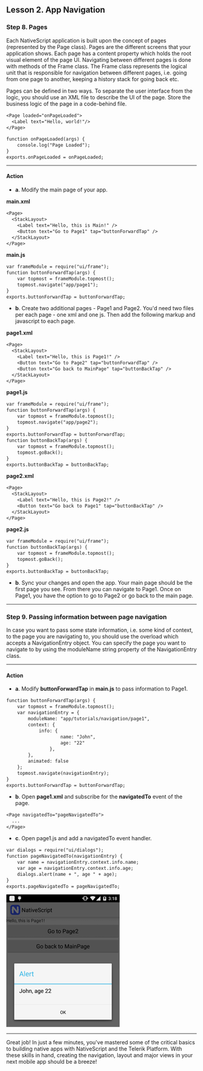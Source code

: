 ## Lesson 2. App Navigation

### Step 8. Pages

Each NativeScript application is built upon the concept of pages (represented by the Page class). Pages are the different screens that your application shows. Each page has a content property which holds the root visual element of the page UI. Navigating between different pages is done with methods of the Frame class. The Frame class represents the logical unit that is responsible for navigation between different pages, i.e. going from one page to another, keeping a history stack for going back etc.

Pages can be defined in two ways. To separate the user interface from the logic, you should use an XML file to describe the UI of the page. Store the business logic of the page in a code-behind file. 

```
<Page loaded="onPageLoaded">
  <Label text="Hello, world!"/>
</Page>
```

```
function onPageLoaded(args) {
    console.log("Page Loaded");
}
exports.onPageLoaded = onPageLoaded;
```

<hr data-action="start" />

#### Action

* **a**. Modify the main page of your app.

**main.xml**
```
<Page>
  <StackLayout>
    <Label text="Hello, this is Main!" />
    <Button text="Go to Page1" tap="buttonForwardTap" />
  </StackLayout>
</Page>
```

**main.js**
```
var frameModule = require("ui/frame");
function buttonForwardTap(args) {
    var topmost = frameModule.topmost();
    topmost.navigate("app/page1");
}
exports.buttonForwardTap = buttonForwardTap;
```

* **b**. Create two additional pages - Page1 and Page2. You'd need two files per each page - one xml and one js. Then add the following markup and javascript to each page.

**page1.xml**
```
<Page>
  <StackLayout>
    <Label text="Hello, this is Page1!" />
    <Button text="Go to Page2" tap="buttonForwardTap" />
    <Button text="Go back to MainPage" tap="buttonBackTap" />
  </StackLayout>
</Page>
```

**page1.js**
```
var frameModule = require("ui/frame");
function buttonForwardTap(args) {
    var topmost = frameModule.topmost();
    topmost.navigate("app/page2");
}
exports.buttonForwardTap = buttonForwardTap;
function buttonBackTap(args) {
    var topmost = frameModule.topmost();
    topmost.goBack();
}
exports.buttonBackTap = buttonBackTap;
```

**page2.xml**
```
<Page>
  <StackLayout>
    <Label text="Hello, this is Page2!" />
    <Button text="Go back to Page1" tap="buttonBackTap" />
  </StackLayout>
</Page>
```

**page2.js**
```
var frameModule = require("ui/frame");
function buttonBackTap(args) {
    var topmost = frameModule.topmost();
    topmost.goBack();
}
exports.buttonBackTap = buttonBackTap;
```

* **b**. Sync your changes and open the app. Your main page should be the first page you see. From there you can navigate to Page1. Once on Page1, you have the option to go to Page2 or go back to the main page.

<hr data-action="end" />

### Step 9. Passing information between page navigation

In case you want to pass some state information, i.e. some kind of context, to the page you are navigating to, you should use the overload which accepts a NavigationEntry object. You can specify the page you want to navigate to by using the moduleName string property of the NavigationEntry class. 

<hr data-action="start" />

#### Action

* **a**. Modify **buttonForwardTap** in **main.js** to pass information to Page1.

```
function buttonForwardTap(args) {
    var topmost = frameModule.topmost();
    var navigationEntry = {
        moduleName: "app/tutorials/navigation/page1",
        context: {
            info: {
                    name: "John",
                    age: "22"
                },
        },
        animated: false
    };
    topmost.navigate(navigationEntry);
}
exports.buttonForwardTap = buttonForwardTap;
```

* **b**. Open **page1.xml** and subscribe for the **navigatedTo** event of the page.

```
<Page navigatedTo="pageNavigatedTo">
  ...
</Page>
```

* **c**. Open page1.js and add a navigatedTo event handler.

```
var dialogs = require("ui/dialogs");
function pageNavigatedTo(navigationEntry) {
    var name = navigationEntry.context.info.name;
    var age = navigationEntry.context.info.age;
    dialogs.alert(name + ", age " + age);
}
exports.pageNavigatedTo = pageNavigatedTo;
```

![GridPanel](images/navigation-with-parameters.png)

<hr data-action="end" />


Great job! In just a few minutes, you've mastered some of the critical basics to building native apps with NativeScript and the Telerik Platform. With these skills in hand, creating the navigation, layout and major views in your next mobile app should be a breeze!